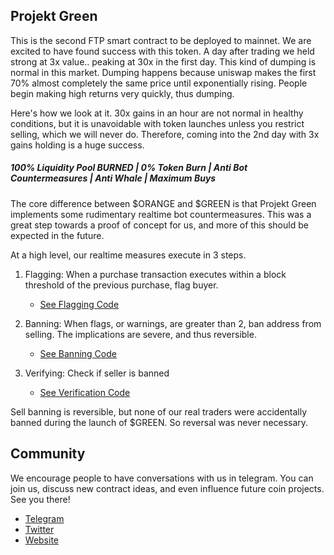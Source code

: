 ## Projekt Green

This is the second FTP smart contract to be deployed to mainnet. We are excited to have found success with this token. A day after trading we held strong at 3x value.. peaking at 30x in the first day. This kind of dumping is normal in this market. Dumping happens because uniswap makes the first 70% almost completely the same price until exponentially rising. People begin making high returns very quickly, thus dumping.

Here's how we look at it. 30x gains in an hour are not normal in healthy conditions, but it is unavoidable with token launches unless you restrict selling, which we will never do. Therefore, coming into the 2nd day with 3x gains holding is a huge success.

##### 100% Liquidity Pool BURNED | 0% Token Burn | Anti Bot Countermeasures | Anti Whale | Maximum Buys

The core difference between $ORANGE and $GREEN is that Projekt Green implements some rudimentary realtime bot countermeasures. This was a great step towards a proof of concept for us, and more of this should be expected in the future.

At a high level, our realtime measures execute in 3 steps.

1. Flagging: When a purchase transaction executes within a block threshold of the previous purchase, flag buyer.

      * [See Flagging Code](../projektGreen.sol#L241)

2. Banning: When flags, or warnings, are greater than 2, ban address from selling. The implications are severe, and thus reversible.

      * [See Banning Code](../projektGreen.sol#L238)

3. Verifying: Check if seller is banned

      * [See Verification Code](../projektGreen.sol#L233)

Sell banning is reversible, but none of our real traders were accidentally banned during the launch of $GREEN. So reversal was never necessary.

## Community

We encourage people to have conversations with us in telegram. You can join us, discuss new contract ideas, and even influence future coin projects. See you there!
 
* [Telegram](https://t.me/fairtokenproject)
* [Twitter](https://twitter.com/token_project)
* [Website](https://fairtokenproject.com)
